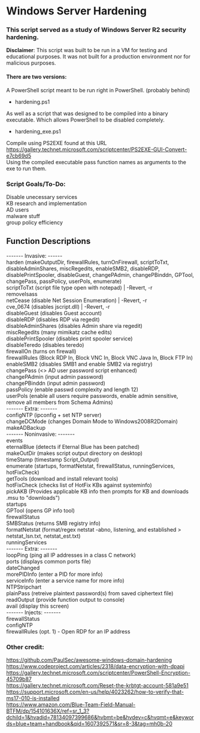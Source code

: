 # Windows Server Hardening
### This script served as a study of Windows Server R2 security hardening.  
**Disclaimer**: This script was built to be run in a VM for testing and educational purposes. It was not built for a production environment nor for malicious purposes.

#### There are two versions:  
A PowerShell script meant to be run right in PowerShell. (probably behind)  
- hardening.ps1  

As well as a script that was designed to be compiled into a binary executable. Which allows PowerShell to be disabled completely.  
- hardening_exe.ps1  

Compile using PS2EXE found at this URL    
https://gallery.technet.microsoft.com/scriptcenter/PS2EXE-GUI-Convert-e7cb69d5  
Using the compiled executable pass function names as arguments to the exe to run them.

### Script Goals/To-Do:  
Disable unecessary services  
KB research and implementation  
AD users  
malware stuff  
group policy efficiency  
  
## Function Descriptions  
------- Invasive: ------  
harden (makeOutputDir, firewallRules, turnOnFirewall, scriptToTxt, disableAdminShares, miscRegedits, enableSMB2, disableRDP,  
disablePrintSpooler, disableGuest, changePAdmin, changePBinddn, GPTool, changePass, passPolicy, userPols, enumerate)  
scriptToTxt (script file type open with notepad) | -Revert, -r  
removeIsass  
netCease (disable Net Session Enumeration) | -Revert, -r  
cve_0674 (disables jscript.dll) | -Revert, -r  
disableGuest (disables Guest account)  
disableRDP (disables RDP via regedit)  
disableAdminShares (disables Admin share via regedit)  
miscRegedits (many mimikatz cache edits)  
disablePrintSpooler (disables print spooler service)  
disableTeredo  (disables teredo)  
firewallOn (turns on firewall)  
firewallRules (Block RDP In, Block VNC In, Block VNC Java In, Block FTP In)  
enableSMB2 (disables SMB1 and enable SMB2 via registry)  
changePass (<> AD user password script enhanced)  
changePAdmin (input admin password)  
changePBinddn (input admin password)  
passPolicy (enable passwd complexity and length 12)  
userPols (enable all users require passwords, enable admin sensitive, remove all members from Schema Admins)  
------- Extra: -------  
configNTP (ipconfig + set NTP server)  
changeDCMode (changes Domain Mode to Windows2008R2Domain)   
makeADBackup  
------- Noninvasive: -------  
events  
eternalBlue (detects if Eternal Blue has been patched)  
makeOutDir (makes script output directory on desktop)  
timeStamp (timestamp Script_Output)  
enumerate (startups, formatNetstat, firewallStatus, runningServices, hotFixCheck)  
getTools (download and install relevant tools)  
hotFixCheck (checks list of HotFix KBs against systeminfo)  
pickAKB (Provides applicable KB info then prompts for KB and downloads <KB>.msu to "downloads")  
startups  
GPTool (opens GP info tool)  
firewallStatus  
SMBStatus (returns SMB registry info)  
formatNetstat (format/regex netstat -abno, listening, and established > netstat_lsn.txt, netstat_est.txt)  
runningServices  
------- Extra: -------  
loopPing (ping all IP addresses in a class C network)  
ports (displays common ports file)  
dateChanged  
morePIDInfo (enter a PID for more info)  
serviceInfo (enter a service name for more info)  
NTPStripchart  
plainPass (retreive plaintext password(s) from saved ciphertext file)  
readOutput (provide function output to console)  
avail (display this screen)  
------- Injects: -------  
firewallStatus  
configNTP  
firewallRules (opt. 1) - Open RDP for an IP address
  
### Other credit:  
https://github.com/PaulSec/awesome-windows-domain-hardening    
https://www.codeproject.com/articles/2318/data-encryption-with-dpapi    
https://gallery.technet.microsoft.com/scriptcenter/PowerShell-Encryption-45709b87    
https://gallery.technet.microsoft.com/Reset-the-krbtgt-account-581a9e51    
https://support.microsoft.com/en-us/help/4023262/how-to-verify-that-ms17-010-is-installed    
https://www.amazon.com/Blue-Team-Field-Manual-BTFM/dp/154101636X/ref=sr_1_3?dchild=1&hvadid=78134097399686&hvbmt=be&hvdev=c&hvqmt=e&keywords=blue+team+handbook&qid=1607392571&sr=8-3&tag=mh0b-20
